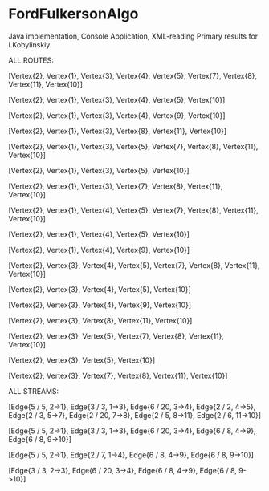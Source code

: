 # FordFulkersonAlgo
Java implementation, Console Application, XML-reading
Primary results for I.Kobylinskiy

ALL ROUTES:

[Vertex{2}, Vertex{1}, Vertex{3}, Vertex{4}, Vertex{5}, Vertex{7}, Vertex{8}, Vertex{11}, Vertex{10}]

[Vertex{2}, Vertex{1}, Vertex{3}, Vertex{4}, Vertex{5}, Vertex{10}]

[Vertex{2}, Vertex{1}, Vertex{3}, Vertex{4}, Vertex{9}, Vertex{10}]

[Vertex{2}, Vertex{1}, Vertex{3}, Vertex{8}, Vertex{11}, Vertex{10}]

[Vertex{2}, Vertex{1}, Vertex{3}, Vertex{5}, Vertex{7}, Vertex{8}, Vertex{11}, Vertex{10}]

[Vertex{2}, Vertex{1}, Vertex{3}, Vertex{5}, Vertex{10}]

[Vertex{2}, Vertex{1}, Vertex{3}, Vertex{7}, Vertex{8}, Vertex{11}, Vertex{10}]

[Vertex{2}, Vertex{1}, Vertex{4}, Vertex{5}, Vertex{7}, Vertex{8}, Vertex{11}, Vertex{10}]

[Vertex{2}, Vertex{1}, Vertex{4}, Vertex{5}, Vertex{10}]

[Vertex{2}, Vertex{1}, Vertex{4}, Vertex{9}, Vertex{10}]

[Vertex{2}, Vertex{3}, Vertex{4}, Vertex{5}, Vertex{7}, Vertex{8}, Vertex{11}, Vertex{10}]

[Vertex{2}, Vertex{3}, Vertex{4}, Vertex{5}, Vertex{10}]

[Vertex{2}, Vertex{3}, Vertex{4}, Vertex{9}, Vertex{10}]

[Vertex{2}, Vertex{3}, Vertex{8}, Vertex{11}, Vertex{10}]

[Vertex{2}, Vertex{3}, Vertex{5}, Vertex{7}, Vertex{8}, Vertex{11}, Vertex{10}]

[Vertex{2}, Vertex{3}, Vertex{5}, Vertex{10}]

[Vertex{2}, Vertex{3}, Vertex{7}, Vertex{8}, Vertex{11}, Vertex{10}]

ALL STREAMS:

[Edge{5 / 5, 2->1}, Edge{3 / 3, 1->3}, Edge{6 / 20, 3->4}, Edge{2 / 2, 4->5}, Edge{2 / 3, 5->7}, Edge{2 / 20, 7->8}, Edge{2 / 5, 8->11}, Edge{2 / 6, 11->10}]

[Edge{5 / 5, 2->1}, Edge{3 / 3, 1->3}, Edge{6 / 20, 3->4}, Edge{6 / 8, 4->9}, Edge{6 / 8, 9->10}]

[Edge{5 / 5, 2->1}, Edge{2 / 7, 1->4}, Edge{6 / 8, 4->9}, Edge{6 / 8, 9->10}]

[Edge{3 / 3, 2->3}, Edge{6 / 20, 3->4}, Edge{6 / 8, 4->9}, Edge{6 / 8, 9->10}]
